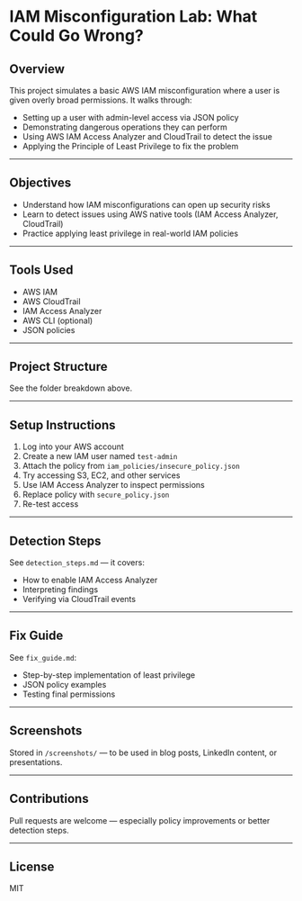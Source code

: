 # IAM Misconfiguration Lab: What Could Go Wrong?

##  Overview

This project simulates a basic AWS IAM misconfiguration where a user is given overly broad permissions. 
It walks through:
- Setting up a user with admin-level access via JSON policy
- Demonstrating dangerous operations they can perform
- Using AWS IAM Access Analyzer and CloudTrail to detect the issue
- Applying the Principle of Least Privilege to fix the problem

---

##  Objectives

- Understand how IAM misconfigurations can open up security risks
- Learn to detect issues using AWS native tools (IAM Access Analyzer, CloudTrail)
- Practice applying least privilege in real-world IAM policies

---

##  Tools Used

- AWS IAM
- AWS CloudTrail
- IAM Access Analyzer
- AWS CLI (optional)
- JSON policies

---

##  Project Structure

See the folder breakdown above.

---

## Setup Instructions

1. Log into your AWS account
2. Create a new IAM user named `test-admin`
3. Attach the policy from `iam_policies/insecure_policy.json`
4. Try accessing S3, EC2, and other services
5. Use IAM Access Analyzer to inspect permissions
6. Replace policy with `secure_policy.json`
7. Re-test access

---

##  Detection Steps

See `detection_steps.md` — it covers:
- How to enable IAM Access Analyzer
- Interpreting findings
- Verifying via CloudTrail events

---

##  Fix Guide

See `fix_guide.md`:
- Step-by-step implementation of least privilege
- JSON policy examples
- Testing final permissions

---

##  Screenshots

Stored in `/screenshots/` — to be used in blog posts, LinkedIn content, or presentations.

---

##  Contributions

Pull requests are welcome — especially policy improvements or better detection steps.

---

##  License

MIT
